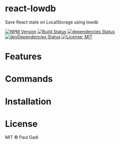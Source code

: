 # react-lowdb

Save React state on LocalStorage using lowdb

[![NPM Version](https://img.shields.io/npm/v/react-lowdb/npm.svg)](https://www.npmjs.com/package/react-lowdb)
[![Build Status](https://travis-ci.org/polats/react-lowdb.svg?branch=master)](https://travis-ci.org/polats/react-lowdb)
[![dependencies Status](https://david-dm.org/polats/react-lowdb/status.svg)](https://david-dm.org/polats/react-lowdb)
[![devDependencies Status](https://david-dm.org/polats/react-lowdb/dev-status.svg)](https://david-dm.org/polats/react-lowdb?type=dev)
[![License: MIT](https://img.shields.io/badge/License-MIT-blue.svg)](https://opensource.org/licenses/MIT)

# Features


# Commands


# Installation



# License

MIT © Paul Gadi
